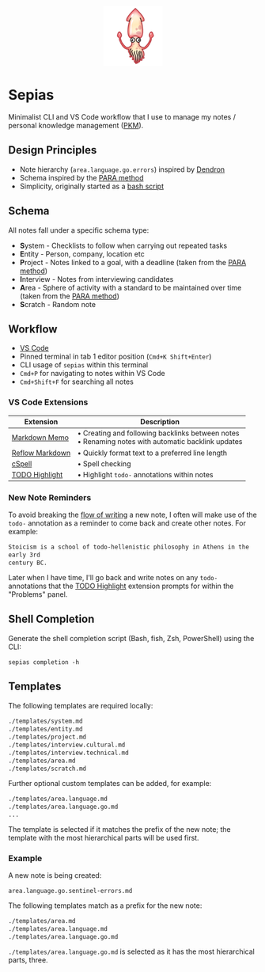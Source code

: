 <p align="center">
  <img src="./assets/skype-squid-emoji.png" alt="Squid Emoji" width="120px">
</p>

# Sepias

Minimalist CLI and VS Code workflow that I use to manage my notes / personal
knowledge management
([PKM](https://en.wikipedia.org/wiki/Personal_knowledge_management)).

## Design Principles

- Note hierarchy (`area.language.go.errors`) inspired by
  [Dendron](https://wiki.dendron.so)
- Schema inspired by the [PARA method](https://fortelabs.co/blog/para)
- Simplicity, originally started as a
  [bash script](https://github.com/revett/sepias/commit/ef85ce9d70593c8b3dfb8e1c2aab56300bbee959)

## Schema

All notes fall under a specific schema type:

- **S**ystem - Checklists to follow when carrying out repeated tasks
- **E**ntity - Person, company, location etc
- **P**roject - Notes linked to a goal, with a deadline (taken from the
  [PARA method](https://fortelabs.co/blog/para))
- **I**nterview - Notes from interviewing candidates
- **A**rea - Sphere of activity with a standard to be maintained over time
  (taken from the [PARA method](https://fortelabs.co/blog/para))
- **S**cratch - Random note

## Workflow

- [VS Code](https://code.visualstudio.com/)
- Pinned terminal in tab 1 editor position (`Cmd+K Shift+Enter`)
- CLI usage of `sepias` within this terminal
- `Cmd+P` for navigating to notes within VS Code
- `Cmd+Shift+F` for searching all notes

### VS Code Extensions

| Extension                                                            | Description                                                                                           |
| -------------------------------------------------------------------- | ----------------------------------------------------------------------------------------------------- |
| [Markdown Memo](https://github.com/svsool/memo)                      | • Creating and following backlinks between notes <br>• Renaming notes with automatic backlink updates |
| [Reflow Markdown](https://github.com/marvhen/reflowmarkdown)         | • Quickly format text to a preferred line length                                                      |
| [cSpell](https://github.com/streetsidesoftware/vscode-spell-checker) | • Spell checking                                                                                      |
| [TODO Highlight](https://github.com/wayou/vscode-todo-highlight)     | • Highlight `todo-` annotations within notes                                                          |

### New Note Reminders

To avoid breaking the
[flow of writing](<https://en.wikipedia.org/wiki/Flow_(psychology)>) a new note, I
often will make use of the `todo-` annotation as a reminder to come back and
create other notes. For example:

```
Stoicism is a school of todo-hellenistic philosophy in Athens in the early 3rd
century BC.
```

Later when I have time, I'll go back and write notes on any `todo-` annotations
that the [TODO Highlight](https://github.com/wayou/vscode-todo-highlight)
extension prompts for within the "Problems" panel.

## Shell Completion

Generate the shell completion script (Bash, fish, Zsh, PowerShell) using the
CLI:

```
sepias completion -h
```

## Templates

The following templates are required locally:

```
./templates/system.md
./templates/entity.md
./templates/project.md
./templates/interview.cultural.md
./templates/interview.technical.md
./templates/area.md
./templates/scratch.md
```

Further optional custom templates can be added, for example:

```
./templates/area.language.md
./templates/area.language.go.md
...
```

The template is selected if it matches the prefix of the new note; the template
with the most hierarchical parts will be used first.

### Example

A new note is being created:

```
area.language.go.sentinel-errors.md
```

The following templates match as a prefix for the new note:

```
./templates/area.md
./templates/area.language.md
./templates/area.language.go.md
```

`./templates/area.language.go.md` is selected as it has the most hierarchical
parts, three.
